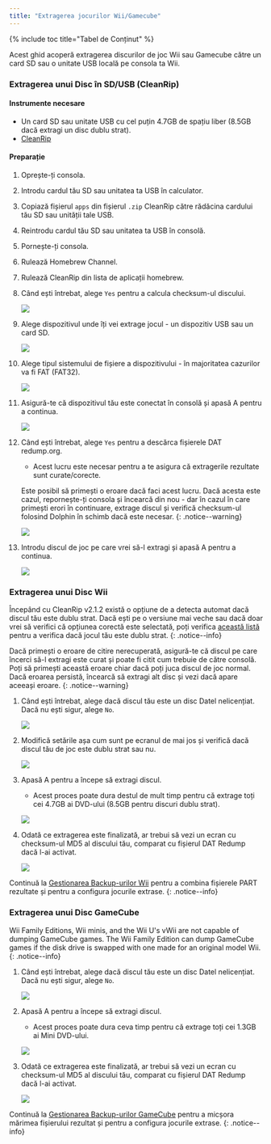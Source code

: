 ```yaml
---
title: "Extragerea jocurilor Wii/Gamecube"
---
```


{% include toc title="Tabel de Conținut" %}

Acest ghid acoperă extragerea discurilor de joc Wii sau Gamecube către un card SD sau o unitate USB locală pe consola ta Wii.

### Extragerea unui Disc în SD/USB (CleanRip)

#### Instrumente necesare

+ Un card SD sau unitate USB cu cel puțin 4.7GB de spațiu liber (8.5GB dacă extragi un disc dublu strat).
+ [CleanRip](https://oscwii.org/library/app/cleanrip)

#### Preparație

1. Oprește-ți consola.
1. Introdu cardul tău SD sau unitatea ta USB în calculator.
1. Copiază fișierul `apps` din fișierul `.zip` CleanRip către rădăcina cardului tău SD sau unității tale USB.
1. Reintrodu cardul tău SD sau unitatea ta USB în consolă.
1. Pornește-ți consola.
1. Rulează Homebrew Channel.
1. Rulează CleanRip din lista de aplicații homebrew.
1. Când ești întrebat, alege `Yes` pentru a calcula checksum-ul discului.

    ![](/images/homebrew/CleanRip/checksum.png)

1. Alege dispozitivul unde îți vei extrage jocul - un dispozitiv USB sau un card SD.

    ![](/images/homebrew/CleanRip/device.png)

1. Alege tipul sistemului de fișiere a dispozitivului - în majoritatea cazurilor va fi FAT (FAT32).

    ![](/images/homebrew/CleanRip/filesystem.png)

1. Asigură-te că dispozitivul tău este conectat în consolă și apasă A pentru a continua.

    ![](/images/homebrew/CleanRip/insertdevice.png)

1. Când ești întrebat, alege `Yes` pentru a descărca fișierele DAT redump.org.
    + Acest lucru este necesar pentru a te asigura că extragerile rezultate sunt curate/corecte.

    Este posibil să primești o eroare dacă faci acest lucru. Dacă acesta este cazul, repornește-ți consola și încearcă din nou - dar în cazul în care primești erori în continuare, extrage discul și verifică checksum-ul folosind Dolphin în schimb dacă este necesar.
    {: .notice--warning}

    ![](/images/homebrew/CleanRip/redump.png)

1. Introdu discul de joc pe care vrei să-l extragi și apasă A pentru a continua.

    ![](/images/homebrew/CleanRip/insertdisc.png)

### Extragerea unui Disc Wii

Începând cu CleanRip v2.1.2 există o opțiune de a detecta automat dacă discul tău este dublu strat. Dacă ești pe o versiune mai veche sau dacă doar vrei să verifici că opțiunea corectă este selectată, poți verifica [această listă](https://wiki.dolphin-emu.org/index.php?title=Category:Dual_Layer_Disc_games) pentru a verifica dacă jocul tău este dublu strat.
{: .notice--info}

Dacă primești o eroare de citire nerecuperată, asigură-te că discul pe care încerci să-l extragi este curat și poate fi citit cum trebuie de către consolă. Poți să primești această eroare chiar dacă poți juca discul de joc normal. Dacă eroarea persistă, încearcă să extragi alt disc și vezi dacă apare aceeași eroare.
{: .notice--warning}

1. Când ești întrebat, alege dacă discul tău este un disc Datel nelicențiat. Dacă nu ești sigur, alege `No`.

    ![](/images/homebrew/CleanRip/dateldisc.png)

1. Modifică setările așa cum sunt pe ecranul de mai jos și verifică dacă discul tău de joc este dublu strat sau nu.

    ![](/images/homebrew/CleanRip/wiisettings.png)

1. Apasă A pentru a începe să extragi discul.
    + Acest proces poate dura destul de mult timp pentru că extrage toți cei 4.7GB ai DVD-ului (8.5GB pentru discuri dublu strat).

    ![](/images/homebrew/CleanRip/wiiprogress.png)

1. Odată ce extragerea este finalizată, ar trebui să vezi un ecran cu checksum-ul MD5 al discului tău, comparat cu fișierul DAT Redump dacă l-ai activat.

    ![](/images/homebrew/CleanRip/wiidumpcomplete.png)

Continuă la [Gestionarea Backup-urilor Wii](wii-backups) pentru a combina fișierele PART rezultate și pentru a configura jocurile extrase.
{: .notice--info}

### Extragerea unui Disc GameCube

Wii Family Editions, Wii minis, and the Wii U's vWii are not capable of dumping GameCube games. The Wii Family Edition can dump GameCube games if the disk drive is swapped with one made for an original model Wii.
{: .notice--info}

1. Când ești întrebat, alege dacă discul tău este un disc Datel nelicențiat. Dacă nu ești sigur, alege `No`.

    ![](/images/homebrew/CleanRip/dateldisc.png)

1. Apasă A pentru a începe să extragi discul.
    + Acest proces poate dura ceva timp pentru că extrage toți cei 1.3GB ai Mini DVD-ului.

    ![](/images/homebrew/CleanRip/gcprogress.png)

1. Odată ce extragerea este finalizată, ar trebui să vezi un ecran cu checksum-ul MD5 al discului tău, comparat cu fișierul DAT Redump dacă l-ai activat.

    ![](/images/homebrew/CleanRip/gcdumpcomplete.png)

Continuă la [Gestionarea Backup-urilor GameCube](gc-backups) pentru a micșora mărimea fișierului rezultat și pentru a configura jocurile extrase.
{: .notice--info}

